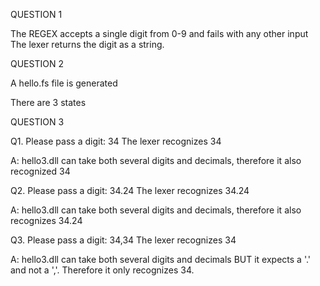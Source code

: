 QUESTION 1

The REGEX accepts a single digit from 0-9 and fails with any other input
The lexer returns the digit as a string.


QUESTION 2

A hello.fs file is generated

There are 3 states

QUESTION 3

Q1. Please pass a digit:
34
The lexer recognizes 34

A: hello3.dll can take both several digits and decimals, therefore it also recognized 34

Q2. Please pass a digit:
34.24
The lexer recognizes 34.24

A: hello3.dll can take both several digits and decimals, therefore it also recognizes 34.24

Q3. Please pass a digit:
34,34
The lexer recognizes 34

A: hello3.dll can take both several digits and decimals BUT it expects a '.' and not a ','. Therefore it only recognizes 34.